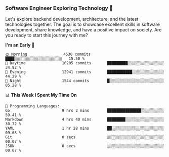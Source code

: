 ### Software Engineer Exploring Technology 🚀 

Let's explore backend development, architecture, and the latest technologies together. The goal is to showcase excellent skills in software development, share knowledge, and have a positive impact on society. Are you ready to start this journey with me?

<!--START_SECTION:waka-->
**I'm an Early 🐤** 

```text
🌞 Morning                4530 commits        ████░░░░░░░░░░░░░░░░░░░░░   15.50 % 
🌆 Daytime                10205 commits       █████████░░░░░░░░░░░░░░░░   34.92 % 
🌃 Evening                12941 commits       ███████████░░░░░░░░░░░░░░   44.29 % 
🌙 Night                  1544 commits        █░░░░░░░░░░░░░░░░░░░░░░░░   05.28 % 
```


📊 **This Week I Spent My Time On** 

```text
💬 Programming Languages: 
Go                       9 hrs 2 mins        ███████████████░░░░░░░░░░   59.41 % 
Markdown                 4 hrs 40 mins       ████████░░░░░░░░░░░░░░░░░   30.72 % 
YAML                     1 hr 28 mins        ██░░░░░░░░░░░░░░░░░░░░░░░   09.68 % 
Git                      0 secs              ░░░░░░░░░░░░░░░░░░░░░░░░░   00.07 % 
JSON                     0 secs              ░░░░░░░░░░░░░░░░░░░░░░░░░   00.07 % 
```


<!--END_SECTION:waka-->
